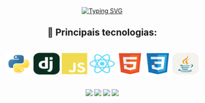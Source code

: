 <div align="center"  style="text-align: center;">
  <a href="https://git.io/typing-svg"><img src="https://readme-typing-svg.herokuapp.com?font=Fira+Code&duration=4500&pause=1000&color=F7F7F7&center=true&multiline=true&random=false&width=380&height=120&lines=Ol%C3%A1%2C+me+chamo+Matheus;Desenvolvedor+back-end+%F0%9F%92%BB;Bem-vindos+ao+meu+perfil!!!+%F0%9F%98%84" alt="Typing SVG" /></a>
</div>

<h2 align="center">🚀 Principais tecnologias:</h2>
<div align="center">
  <div style="display: inline_block"><br>
	<img align="center" alt="every-Python" height="50" width="60" src="https://raw.githubusercontent.com/devicons/devicon/master/icons/python/python-original.svg">
	<img align="center" alt="every-django" height="50" width="60" src="https://github.com/tandpfun/skill-icons/blob/main/icons/Django.svg">
  <img align="center" alt="every-Js" height="50" width="60" src="https://raw.githubusercontent.com/devicons/devicon/master/icons/javascript/javascript-plain.svg">
  <img align="center" alt="every-React" height="50" width="60" src="https://raw.githubusercontent.com/devicons/devicon/master/icons/react/react-original.svg">
  <img align="center" alt="every-HTML" height="50" width="60" src="https://raw.githubusercontent.com/devicons/devicon/master/icons/html5/html5-original.svg">
  <img align="center" alt="every-CSS" height="50" width="60" src="https://raw.githubusercontent.com/devicons/devicon/master/icons/css3/css3-original.svg">
  <img align="center" alt="every-java" height="50" width="60" src="https://github.com/tandpfun/skill-icons/blob/main/icons/Java-Light.svg">
</div>

  <br>
  <br>
  
<div>
  <a href="https://www.instagram.com/matheuzsiq/" target="_blank"><img src="https://img.shields.io/badge/-Instagram-%23E4405F?style=for-the-badge&logo=instagram&logoColor=white" target="_blank"></a>
  <a href="" target="_blank"><img src="https://img.shields.io/badge/Discord-7289DA?style=for-the-badge&logo=discord&logoColor=white" target="_blank"></a> 
  <a href = "mailto:matheus.siqueira.10977@a.fecaf.com.br"><img src="https://img.shields.io/badge/-Gmail-%23333?style=for-the-badge&logo=gmail&logoColor=white" target="_blank"></a>
  <a href="https://www.linkedin.com/in/matheus-rodrigues-siqueira-625a63278/" target="_blank"><img src="https://img.shields.io/badge/-LinkedIn-%230077B5?style=for-the-badge&logo=linkedin&logoColor=white" target="_blank"></a>   
</div>
